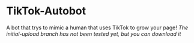 # TikTok-Autobot
A bot that trys to mimic a human that uses TikTok to grow your page!
*The initial-upload branch has not been tested yet, but you can download it*
